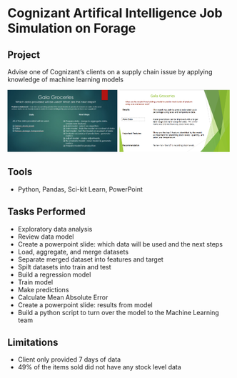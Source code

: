 # Cognizant Artifical Intelligence Job Simulation on Forage

## Project
Advise one of Cognizant’s clients on a supply chain issue by applying knowledge of machine learning models
<p float="left">
<img src="https://github.com/Sarah269/bug-free-eureka/blob/main/CognizantAI/GalaGroceries_nextsteps.png" width = "49%"/>
<img src="https://github.com/Sarah269/bug-free-eureka/blob/main/CognizantAI/GalaGroceries_results.png" width="49%"/>
</p>

## Tools
* Python, Pandas, Sci-kit Learn, PowerPoint

## Tasks Performed
* Exploratory data analysis
* Review data model
* Create a powerpoint slide:  which data will be used and the next steps
* Load, aggregate, and merge datasets
* Separate merged dataset into features and target
* Spilt datasets into train and test
* Build a regression model
* Train model
* Make predictions
* Calculate Mean Absolute Error
* Create a powerpoint slide: results from model
* Build a python script to turn over the model to the Machine Learning team

## Limitations
* Client only provided 7 days of data
* 49% of the items sold did not have any stock level data


